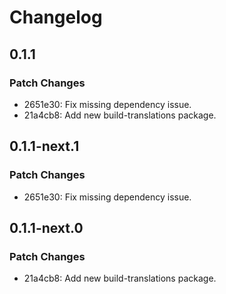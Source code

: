 # Changelog

## 0.1.1

### Patch Changes

- 2651e30: Fix missing dependency issue.
- 21a4cb8: Add new build-translations package.

## 0.1.1-next.1

### Patch Changes

- 2651e30: Fix missing dependency issue.

## 0.1.1-next.0

### Patch Changes

- 21a4cb8: Add new build-translations package.
